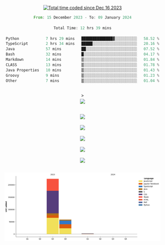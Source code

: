 <div align="center">

<a href="https://wakatime.com/@018c74be-a813-47e1-9abd-30269ed682ed"><img src="https://wakatime.com/badge/user/018c74be-a813-47e1-9abd-30269ed682ed.svg" alt="Total time coded since Dec 16 2023" /></a><br/>
<!--START_SECTION:waka-->

```rust
From: 15 December 2023 - To: 09 January 2024

Total Time: 12 hrs 39 mins

Python            7 hrs 29 mins   ██████████████▓░░░░░░░░░░   58.52 %
TypeScript        2 hrs 34 mins   █████░░░░░░░░░░░░░░░░░░░░   20.16 %
Java              57 mins         ██░░░░░░░░░░░░░░░░░░░░░░░   07.52 %
Bash              32 mins         █░░░░░░░░░░░░░░░░░░░░░░░░   04.17 %
Markdown          14 mins         ▒░░░░░░░░░░░░░░░░░░░░░░░░   01.84 %
CLASS             13 mins         ▒░░░░░░░░░░░░░░░░░░░░░░░░   01.78 %
Java Properties   10 mins         ▒░░░░░░░░░░░░░░░░░░░░░░░░   01.43 %
Groovy            9 mins          ▒░░░░░░░░░░░░░░░░░░░░░░░░   01.23 %
Other             7 mins          ▒░░░░░░░░░░░░░░░░░░░░░░░░   01.04 %
```

<!--END_SECTION:waka-->
<br/>><br/>
  <img align="center" src="https://wakatime.com/share/@walidbosso/db894e4f-2607-4d1d-985f-a2ae5d7f49b4.svg"  /><br/><br/>
  
  <img align="center" src="https://wakatime.com/share/@walidbosso/afe9ba99-0bda-494f-8dee-e995a3459867.svg"  /><br/><br/>
  <img align="center" src="https://wakatime.com/share/@walidbosso/96efc5cb-6590-4979-a807-eb5cb321c9a0.svg"  />
  <br/><br/>
  <img align="center" src="https://wakatime.com/share/@walidbosso/1f6c837d-82ac-4f3a-a78b-3720e7025471.svg"  />
<br/><br/>
<img align="center" src="https://wakatime.com/share/@walidbosso/a9d64b7f-faf3-423b-8423-9465949f88f2.svg"  />
<br/><br/>
  <img align="center" src="https://wakatime.com/share/@walidbosso/1f6c837d-82ac-4f3a-a78b-3720e7025471.svg"  />
<br/><br/>


  <img align="center" src="./assets/bar_graph.png"  />

